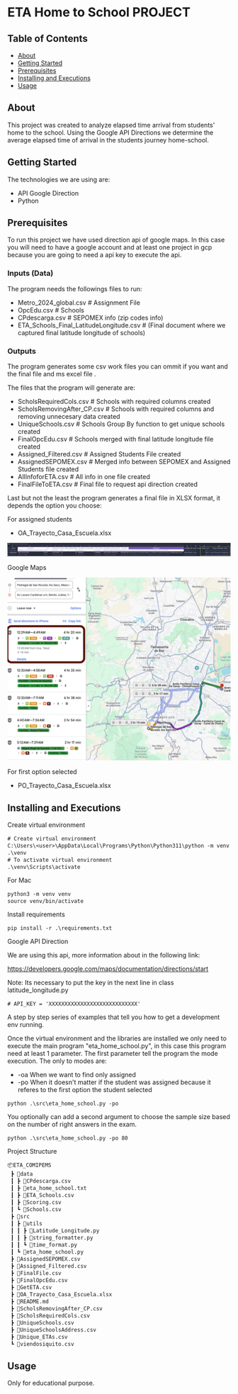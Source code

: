 # ETA Home to School PROJECT

## Table of Contents

- [About](#about)
- [Getting Started](#getting-started)
- [Prerequisites](#prerequisites)
- [Installing and Executions](#installing-and-executions)
- [Usage](#usage)

## About <a name = "about"></a>

This project was created to analyze elapsed time arrival from students' home to the school. Using the Google API Directions we determine the average elapsed time of arrival in the students journey home-school.

## Getting Started<a name = "starte"></a>

The technologies we are using are:
- API Google Direction
- Python
    

## Prerequisites <a name = "prerequisites"></a>

To run this project we have used direction api of google maps. In this case you will need to have a google account and at least one project in gcp because you are going to need a api key to execute the api. 

### Inputs (Data)

The program needs the followings files to run:
- Metro_2024_global.csv # Assignment File 
- OpcEdu.csv    # Schools
- CPdescarga.csv    # SEPOMEX info (zip codes info)
- ETA_Schools_Final_LatitudeLongitude.csv # (Final document where we captured final latitude longitude of schools)

### Outputs

The program generates some csv work files you can ommit if you want and the final file and ms excel file .

The files that the program will generate are:

- ScholsRequiredCols.csv  # Schools with required columns created
- ScholsRemovingAfter_CP.csv # Schools with required columns and removing unnecesary data created
- UniqueSchools.csv # Schools Group By function to get unique schools created
- FinalOpcEdu.csv # Schools merged with final latitude longitude file created
- Assigned_Filtered.csv # Assigned Students File created
- AssignedSEPOMEX.csv # Merged info between SEPOMEX and Assigned Students file created
- AllInfoforETA.csv # All info in one file created
- FinalFileToETA.csv # Final file to request api direction created

Last but not the least the program generates a final file in XLSX format, it depends the option you choose:

For assigned students 
- OA_Trayecto_Casa_Escuela.xlsx

![ETA](image-1.png)

Google Maps

![alt text](image-3.png)

For first option selected
- PO_Trayecto_Casa_Escuela.xlsx



## Installing and Executions <a name = "iexecution"></a>

Create virtual environment
```
# Create virtual environment
C:\Users\<user>\AppData\Local\Programs\Python\Python311\python -m venv .\venv
# To activate virtual environment
.\venv\Scripts\activate
```

For Mac
```
python3 -m venv venv
source venv/bin/activate
```


Install requirements 
```
pip install -r .\requirements.txt
```

Google API Direction

We are using this api, more information about in the following link:

https://developers.google.com/maps/documentation/directions/start


Note: Its necessary to put the key in the next line in class latitude_longitude.py
```
# API_KEY = 'XXXXXXXXXXXXXXXXXXXXXXXXXXXX'
```

A step by step series of examples that tell you how to get a development env running.

Once the virtual environment and the libraries are installed we only need to execute the main program "eta_home_school.py", in this case this program need at least 1 parameter.
The first parameter tell the program the mode execution. The only to modes are:
- -oa When we want to find only assigned 
- -po When it doesn't matter if the student was assigned because it referes to the first option the student selected

```
python .\src\eta_home_school.py -po 
```

You optionally can add a second argument to choose the sample size based on the number of right answers in the exam.

```
python .\src\eta_home_school.py -po 80
```

Project Structure
```
📦ETA_COMIPEMS
 ┣ 📂data
 ┃ ┣ 📜CPdescarga.csv
 ┃ ┣ 📜eta_home_school.txt
 ┃ ┣ 📜ETA_Schools.csv
 ┃ ┣ 📜Scoring.csv
 ┃ ┗ 📜Schools.csv
 ┣ 📂src
 ┃ ┣ 📂utils  
 ┃ ┃ ┣ 📜Latitude_Longitude.py
 ┃ ┃ ┣ 📜string_formatter.py
 ┃ ┃ ┗ 📜time_format.py
 ┃ ┗ 📜eta_home_school.py
 ┣ 📜AssignedSEPOMEX.csv
 ┣ 📜Assigned_Filtered.csv
 ┣ 📜FinalFile.csv
 ┣ 📜FinalOpcEdu.csv
 ┣ 📜GetETA.csv
 ┣ 📜OA_Trayecto_Casa_Escuela.xlsx
 ┣ 📜README.md
 ┣ 📜ScholsRemovingAfter_CP.csv
 ┣ 📜ScholsRequiredCols.csv
 ┣ 📜UniqueSchools.csv
 ┣ 📜UniqueSchoolsAddress.csv
 ┣ 📜Unique_ETAs.csv
 ┗ 📜viendosiquito.csv
```


## Usage <a name = "usage"></a>

Only for educational purpose.
